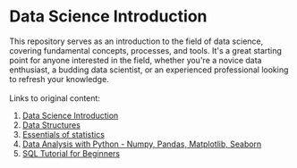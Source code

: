 # Data Science Introduction

This repository serves as an introduction to the field of data science, covering fundamental concepts, processes, and tools. It's a great starting point for anyone interested in the field, whether you're a novice data enthusiast, a budding data scientist, or an experienced professional looking to refresh your knowledge.
<br>
<br>
Links to original content:
1. [Data Science Introduction](https://www.youtube.com/watch?v=ua-CiDNNj30&list=PLkNZMXPAMnwPWawqMHs5Y2Q5B3Sh5Iwbo&index=2)
2. [Data Structures](https://www.youtube.com/watch?v=zg9ih6SVACc&list=PLkNZMXPAMnwPWawqMHs5Y2Q5B3Sh5Iwbo&index=3&t=115s)
3. [Essentials of statistics](https://www.youtube.com/watch?v=xxpc-HPKN28&list=PLkNZMXPAMnwPWawqMHs5Y2Q5B3Sh5Iwbo&index=3)
4. [Data Analysis with Python - Numpy, Pandas, Matplotlib, Seaborn](https://www.youtube.com/watch?v=r-uOLxNrNk8)
5. [SQL Tutorial for Beginners](https://www.youtube.com/watch?v=-fW2X7fh7Yg&t=10535s)
<br>
<br>








